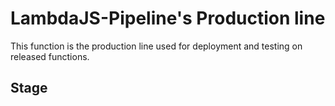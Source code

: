 # LambdaJS-Pipeline's Production line
This function is the production line used for deployment and testing on released functions.

## Stage
